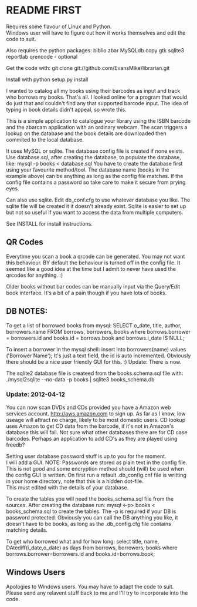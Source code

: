 # README FIRST


Requires some flavour of Linux and Python.  
Windows user will have to figure out how it works themselves and edit 
the code to suit.

Also requires the python packages:
biblio
zbar
MySQLdb
copy
gtk
sqlite3
reportlab
qrencode - optional

Get the code with:
git clone git://github.com/EvansMike/librarian.git


Install with python setup.py install

I wanted to catalog all my books using their barcodes as input and track who
borrows my books.  That's all.  I looked online for a program that would
do just that and couldn't find any that supported barcode input.  The idea
of typing in book details didn't appeal, so wrote this.

This is a simple application to catalogue your library using the ISBN barcode
and the zbarcam application with an ordinary webcam.
The scan triggers a lookup on the database and the book details are downloaded
then commited to the local database.

It uses MySQL or sqlite.  The database config file is created if none exists.
Use database.sql, after creating the database,  to populate the database, like:
mysql -p books < database.sql
You have to create the database first using your favourite method/tool.
The database name (books in the example above) can be anything as long as the
config file matches.  If the config file contains a password so take care to 
make it secure from prying eyes.

Can also use sqlite.  Edit db_conf.cfg to use whatever database you like.
The sqlite file will be created it it doesn't already exist.  Sqlite is 
easier to set up but not so useful if you want to access the data from 
multiple computers.

See INSTALL for install instructions.

## QR Codes
Everytime you scan a book a qrcode can be generated. You may not want this behaviour.
BY default the behaviour is turned off in the config file.
It seemed like a good idea at the time but I admit to never have used the 
qrcodes for anything. :)


Older books without bar codes can be manually input via the Query/Edit book
interface.  It's a bit of a pain though if you have lots of books.


## DB NOTES:
To get a list of borrowed books from mysql:
SELECT o_date, title, author, borrowers.name
  FROM borrows, borrowers, books
  where borrows.borrower = borrowers.id
  and books.id = borrows.book
  and borrows.i_date IS NULL;

To insert a borrower in the mysql shell:
insert into borrowers(name) values ('Borrower Name');
It's just a text field, the id is auto incremented.
Obviously there should be a nice user friendly GUI for this. :)
Update: There is now.

The sqlite2 database file is createed from the books.schema.sql file with:
./mysql2sqlite --no-data  -p books | sqlite3 books_schema.db


### Update:  2012-04-12 
You can now scan DVDs and CDs provided you have a Amazon web
services account.  http://aws.amazon.com to sign up.  As far as I know, low
useage will attract no charge, likely to be most domestic users.
CD lookup uses Amazon to get CD data from the barcode, if it's not in
Amazon's database this will fail.  Not sure what other databases there are 
for CD case barcodes.  Perhaps an application to add CD's as they are played 
using freedb?

Setting user database password stuff is up to you for the moment.  
I will add a GUI. NOTE:  Passwords are stored as plain text in the config file.  
This is not good and some encryption method should (will) be used when 
the config GUI is written.  On first run a refault .db_config.cnf file is
writting in your home directory, note that this is a hidden dot-file.  
This must edited with the details of your database.

To create the tables you will need the books_schema.sql  file from the sources.
After creating the database run: mysql <-p> books < books_schema.sql to 
create the tables.  The -p is required if your DB is password protected.
Obviously you can call the DB anything you like, it doesn't have to be 
books, as long as the .db_config.cfg file contains matching details.

  To get who borrowed what and for how long:
  select title, name, DAtediff(i_date,o_date) as days 
      from borrows, borrowers, books 
      where borrows.borrower=borrowers.id 
      and books.id=borrows.book;
      



## Windows Users

Apologies to Windows users.  You may have to adapt the code to suit.  Please
send any relavent stuff back to me and I'll try to incorporate into the 
code.
      

